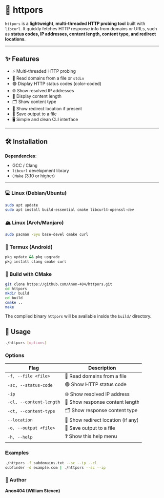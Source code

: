 # 🚀 httpors

`httpors` is a **lightweight, multi-threaded HTTP probing tool** built with `libcurl`. It quickly fetches HTTP response info from domains or URLs, such as **status codes, IP addresses, content length, content type, and redirect locations**.  

---

## ✨ Features

- ⚡ Multi-threaded HTTP probing  
- 📂 Read domains from a file or `stdin`  
- 🟢 Display HTTP status codes (color-coded)  
- 🌐 Show resolved IP addresses  
- 📏 Display content length  
- 🗂️ Show content type  
- 🔗 Show redirect location if present  
- 💾 Save output to a file  
- 🖥️ Simple and clean CLI interface  

---

## 🛠️ Installation

**Dependencies:**

- GCC / Clang  
- `libcurl` development library  
- `CMake` (3.10 or higher)  

---

### 💻 Linux (Debian/Ubuntu)

```bash
sudo apt update
sudo apt install build-essential cmake libcurl4-openssl-dev
```
### 🏔️ Linux (Arch/Manjaro)

```bash
sudo pacman -Syu base-devel cmake curl
```

### 📱 Termux (Android)

```bash
pkg update && pkg upgrade
pkg install clang cmake curl
```

### 🔧 Build with CMake

```bash
git clone https://github.com/Anon-404/httpors.git
cd httpors
mkdir build
cd build
cmake ..
make
```

The compiled binary `httpors` will be available inside the `build/` directory.

## 📖 Usage

```bash
./httpors [options]
```

### Options

| Flag | Description |
|------|-------------|
| `-f, --file <file>` | 📂 Read domains from a file |
| `-sc, --status-code` | 🟢 Show HTTP status code |
| `-ip` | 🌐 Show resolved IP address |
| `-cl, --content-length` | 📏 Show response content length |
| `-ct, --content-type` | 🗂️ Show response content type |
| `--location` | 🔗 Show redirect location (if any) |
| `-o, --output <file>` | 💾 Save output to a file |
| `-h, --help` | ❓ Show this help menu |

### Examples

```bash
./httpors -f subdomains.txt --sc --ip --cl
subfinder -d example.com | ./httpors --sc --ip
```

### 👤 Author
**Anon404 (William Steven)**
